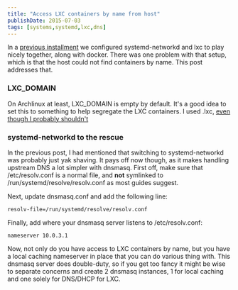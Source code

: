 ```yaml
---
title: "Access LXC containers by name from host"
publishDate: 2015-07-03
tags: [systems,systemd,lxc,dns]
---
```


In a [previous installment](/2015/07/02/enabling-lxc-archlinux-with-systemd-networkd/) we configured systemd-networkd and lxc to play nicely together, along with docker.  There was one problem with that setup, which is that the host could not find containers by name.  This post addresses that.

### LXC\_DOMAIN

On Archlinux at least, LXC\_DOMAIN is empty by default.  It's a good idea to set this to something to help segregate the LXC containers.  I used .lxc, [even though I probably shouldn't](https://support.comodo.com/index.php?/Knowledgebase/Article/View/722/16/acceptable-internal-domain-names)

### systemd-networkd to the rescue

In the previous post, I had mentioned that switching to systemd-networkd was probably just yak shaving.  It pays off now though, as it makes handling upstream DNS a lot simpler with dnsmasq.  First off, make sure that /etc/resolv.conf is a normal file, and **not** symlinked to /run/systemd/resolve/resolv.conf as most guides suggest.

Next, update dnsmasq.conf and add the following line:

    resolv-file=/run/systemd/resolve/resolv.conf

Finally, add where your dnsmasq server listens to /etc/resolv.conf:

    nameserver 10.0.3.1

Now, not only do you have access to LXC containers by name, but you have a local caching nameserver in place that you can do various thing with.  This dnsmasq server does double-duty, so if you get too fancy it might be wise to separate concerns and create 2 dnsmasq instances, 1 for local caching and one solely for DNS/DHCP for LXC.
